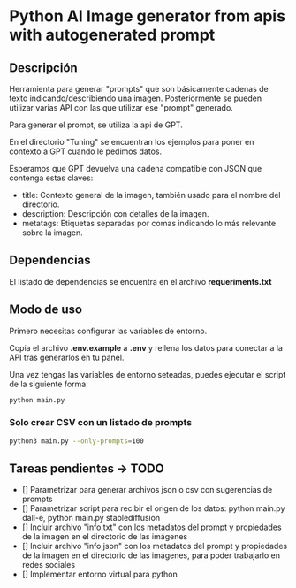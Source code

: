 # Python AI Image generator from apis with autogenerated prompt

## Descripción

Herramienta para generar "prompts" que son básicamente cadenas de texto indicando/describiendo
una imagen.
Posteriormente se pueden utilizar varias API con las que utilizar ese "prompt" generado.

Para generar el prompt, se utiliza la api de GPT.

En el directorio "Tuning" se encuentran los ejemplos para poner en contexto a GPT cuando le pedimos datos.

Esperamos que GPT devuelva una cadena compatible con JSON que contenga estas claves:

- title: Contexto general de la imagen, también usado para el nombre del directorio.
- description: Descripción con detalles de la imagen.
- metatags: Etiquetas separadas por comas indicando lo más relevante sobre la imagen.


## Dependencias

El listado de dependencias se encuentra en el archivo **requeriments.txt**

## Modo de uso

Primero necesitas configurar las variables de entorno.

Copia el archivo **.env.example** a **.env** y rellena los datos para conectar a la API tras generarlos en tu panel.

Una vez tengas las variables de entorno seteadas, puedes ejecutar el script de la siguiente forma:

```bash
python main.py
```

### Solo crear CSV con un listado de prompts

```bash
python3 main.py --only-prompts=100
```


## Tareas pendientes -> TODO

- [] Parametrizar para generar archivos json o csv con sugerencias de prompts
- [] Parametrizar script para recibir el origen de los datos: python main.py dall-e, python main.py stablediffusion
- [] Incluir archivo "info.txt" con los metadatos del prompt y propiedades de la imagen en el directorio de las imágenes
- [] Incluir archivo "info.json" con los metadatos del prompt y propiedades de la imagen en el directorio de las imágenes, para poder trabajarlo en redes sociales
- [] Implementar entorno virtual para python
